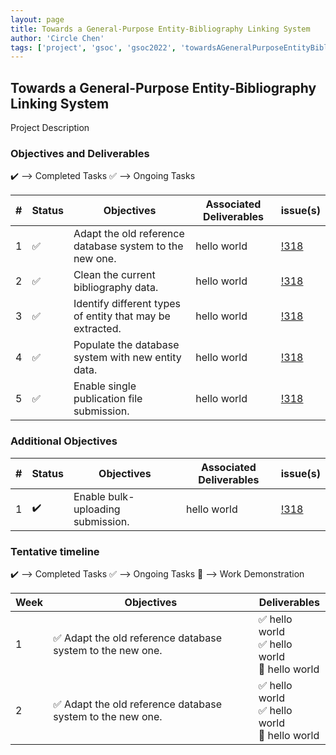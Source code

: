 ```yaml
---
layout: page
title: Towards a General-Purpose Entity-Bibliography Linking System
author: 'Circle Chen'
tags: ['project', 'gsoc', 'gsoc2022', 'towardsAGeneralPurposeEntityBibliographyLinkingSystem']
---
```



## Towards a General-Purpose Entity-Bibliography Linking System

Project Description 

### Objectives and Deliverables

:heavy_check_mark: --> Completed Tasks  :white_check_mark: --> Ongoing Tasks

| \# | Status  | Objectives                    | Associated Deliverables         | issue(s) |
| --- | --- | ----------------------------- | ---------------------------------------------- | -------- |
| 1 |:white_check_mark:| Adapt the old reference database system to the new one. | hello world | [!318]() |
| 2 |:white_check_mark:| Clean the current bibliography data. | hello world | [!318]() |
| 3 |:white_check_mark:| Identify different types of entity that may be extracted. | hello world | [!318]() |
| 4 |:white_check_mark:| Populate the database system with new entity data. | hello world | [!318]() |
| 5 |:white_check_mark:| Enable single publication file submission. | hello world |[!318]() |


### Additional Objectives

| \# | Status  | Objectives         | Associated Deliverables                                             | issue(s) |
| --- | --- | ------------------ | ------------------------------------------------------------------- | -------- |
| 1 | :heavy_check_mark: | Enable bulk-uploading submission.  | hello world |    [!318]()     |


### Tentative timeline

:heavy_check_mark: --> Completed Tasks  :white_check_mark: --> Ongoing Tasks  :raised_hands: --> Work Demonstration

| Week  |Objectives | Deliverables |
|---|---|---|
|1| :white_check_mark: Adapt the old reference database system to the new one.  |  :white_check_mark: hello world <br/> :white_check_mark: hello world <br> :raised_hands: hello world|
|2| :white_check_mark: Adapt the old reference database system to the new one.  |  :white_check_mark: hello world <br/> :white_check_mark: hello world <br> :raised_hands: hello world|
